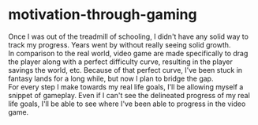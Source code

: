 # motivation-through-gaming
Once I was out of the treadmill of schooling, I didn't have any solid way to track my progress. Years went by without really seeing solid growth.  
In comparison to the real world, video game are made specifically to drag the player along with a perfect difficulty curve, resulting in the player
savings the world, etc. Because of that perfect curve, I've been stuck in fantasy lands for a long while, but now I plan to bridge the gap.  
For every step I make towards my real life goals, I'll be allowing myself a snippet of gameplay. Even if I can't see the delineated progress of my
real life goals, I'll be able to see where I've been able to progress in the video game. 

